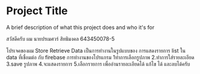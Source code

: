 
# Project Title

A brief description of what this project does and who it's for

สวัสดีครับ ผม นายปรเมศวร์ สิทธิมงคล 643450078-5
 
 โปรเจคของผม 
 Store Retrieve Data
 เป็นการทำงานในรูปแบบของ การแสดงรายการ list ใน data ที่เชื่อมต่อ กับ firebase 
 การทำงานของโปรแกรม
 1ทำการเลือกรูปภาพ
 2.ทำการใส่รายละเอียด
 3.save รูปภาพ
 4.จะแสดงรายการ
 5.เลือกรายการ เพื่ออ่านรายละเอียดได้ แก้ไข ได้ และลบได้ครับ
